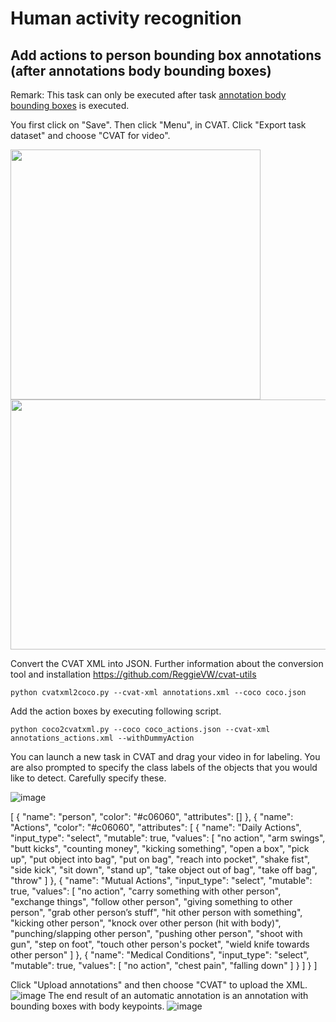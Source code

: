 # Human activity recognition

## Add actions to person bounding box annotations (after annotations body bounding boxes)

Remark: This task can only be executed after task [annotation body bounding boxes](https://github.com/ReggieVW/cvat-docs/blob/main/manual/annotate_bbox.md) is executed.

You first click on "Save". Then click "Menu", in CVAT. Click "Export task dataset" and choose "CVAT for video".

<img src="https://user-images.githubusercontent.com/35894891/176140939-559e8601-32a8-4c90-ad14-616d2e6ebd37.png" width="400" height="400" />

<img src="https://user-images.githubusercontent.com/35894891/176141285-82bc5ad4-ef06-4bef-a43b-c2ca4cc567a3.png" width="600" height="400" />

Convert the CVAT XML into JSON. Further information about the conversion tool and installation https://github.com/ReggieVW/cvat-utils

```
python cvatxml2coco.py --cvat-xml annotations.xml --coco coco.json 
```
Add the action boxes by executing following script. 
```
python coco2cvatxml.py --coco coco_actions.json --cvat-xml annotations_actions.xml --withDummyAction
```
You can launch a new task in CVAT and drag your video in for labeling. You are also prompted to specify the class labels of the objects that you would like to detect. Carefully specify these.

![image](https://user-images.githubusercontent.com/35894891/176632885-0f102585-6407-44e4-b206-879abcf47448.png)


[
  {
    "name": "person",
    "color": "#c06060",
    "attributes": []
  },
  {
    "name": "Actions",
    "color": "#c06060",
    "attributes": [
      {
        "name": "Daily Actions",
        "input_type": "select",
        "mutable": true,
        "values": [
          "no action",
          "arm swings",
          "butt kicks",
          "counting money",
          "kicking something",
          "open a box",
          "pick up",
          "put object into bag",
          "put on bag",
          "reach into pocket",
          "shake fist",
          "side kick",
          "sit down",
          "stand up",
          "take object out of bag",
          "take off bag",
          "throw"
        ]
      },
      {
        "name": "Mutual Actions",
        "input_type": "select",
        "mutable": true,
        "values": [
          "no action",
          "carry something with other person",
          "exchange things",
          "follow other person",
          "giving something to other person",
          "grab other person’s stuff",
          "hit other person with something",
          "kicking other person",
          "knock over other person (hit with body)",
          "punching/slapping other person",
          "pushing other person",
          "shoot with gun",
          "step on foot",
          "touch other person's pocket",
          "wield knife towards other person"
        ]
      },
      {
        "name": "Medical Conditions",
        "input_type": "select",
        "mutable": true,
        "values": [
          "no action",
          "chest pain",
          "falling down"
        ]
      }
    ]
  }
]

Click "Upload annotations" and then choose "CVAT" to upload the XML.
![image](https://user-images.githubusercontent.com/35894891/176633357-00a4b88c-dd4e-48f8-bc69-cd473d60d78d.png)
The end result of an automatic annotation is an annotation with bounding boxes with body keypoints.
![image](https://user-images.githubusercontent.com/35894891/176633566-7c63796f-9502-4031-999a-fed6ff4a8d3c.png)

